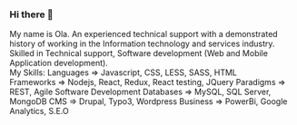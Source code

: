 ### Hi there 👋
My name is Ola. An experienced technical support with a demonstrated history of working in the Information technology and services industry. Skilled in Technical support,  Software development (Web and Mobile Application development). <br>
My Skills:
  Languages => Javascript, CSS, LESS, SASS, HTML <br>
  Frameworks => Nodejs, React, Redux, React testing, JQuery
  Paradigms => REST, Agile Software Development
  Databases => MySQL, SQL Server, MongoDB
  CMS => Drupal, Typo3, Wordpress
  Business => PowerBi, Google Analytics, S.E.O

<!--
**dolpazinho/dolpazinho** is a ✨ _special_ ✨ repository because its `README.md` (this file) appears on your GitHub profile.

Here are some ideas to get you started:

- 🔭 I’m currently working on ...
- 🌱 I’m currently learning ...
- 👯 I’m looking to collaborate on ...
- 🤔 I’m looking for help with ...
- 💬 Ask me about ...
- 📫 How to reach me: ...
- 😄 Pronouns: ...
- ⚡ Fun fact: ...
-->
